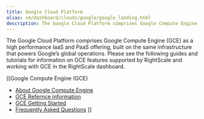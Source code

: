 ```yaml
---
title: Google Cloud Platform
alias: cm/dashboard/clouds/google/google_landing.html
description: The Google Cloud Platform comprises Google Compute Engine (GCE) as a high performance IaaS and PaaS offering, built on the same infrastructure that powers Google’s global operations.
---
```


The Google Cloud Platform comprises Google Compute Engine (GCE) as a high performance IaaS and PaaS offering, built on the same infrastructure that powers Google’s global operations. Please see the following guides and tutorials for information on GCE features supported by RightScale and working with GCE in the RightScale dashboard.

[[Google Compute Engine (GCE)
* [About Google Compute Engine](/clouds/google)
* [GCE Refernce information](/clouds/google/reference)
* [GCE Getting Started](/clouds/google/getting_started)
* [Frequently Asked Questions](/faq/clouds/google/)
]]
